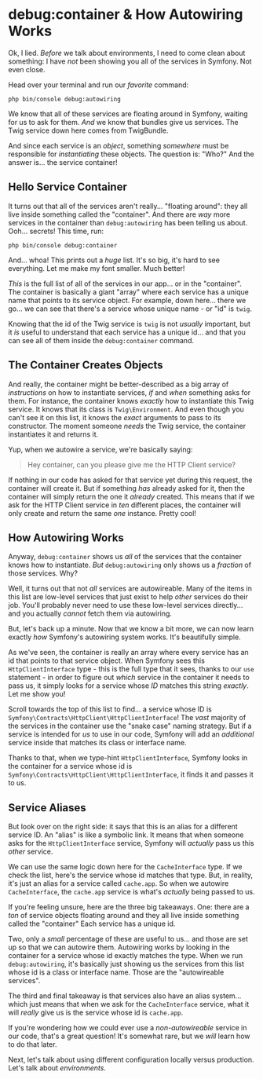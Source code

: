 # debug:container & How Autowiring Works

Ok, I lied. *Before* we talk about environments, I need to come clean about
something: I have *not* been showing you all of the services in Symfony. Not
even close.

Head over your terminal and run our *favorite* command:

```terminal
php bin/console debug:autowiring
```

We know that all of these services are floating around in Symfony, waiting for
us to ask for them. *And* we know that bundles give us services. The Twig service
down here comes from TwigBundle.

And since each service is an *object*, something *somewhere* must be responsible
for *instantiating* these objects. The question is: "Who?" And the answer is...
the service container!

## Hello Service Container

It turns out that all of the services aren't really... "floating around": they
all live inside something called the "container". And there are *way* more services
in the container than `debug:autowiring` has been telling us about. Ooh... secrets!
This time, run:

```terminal
php bin/console debug:container
```

And... whoa! This prints out a *huge* list. It's so big, it's hard to see everything.
Let me make my font smaller. Much better!

*This* is the full list of all of the services in our app... or in the
"container". The container is basically a giant "array" where each service
has a unique name that points to its service object. For example, down here... there
we go... we can see that there's a service whose unique name - or "id" is `twig`.

Knowing that the id of the Twig service is `twig` is not *usually* important, but
it *is* useful to understand that each service has a unique id... and that you can
see all of them inside the `debug:container` command.

## The Container Creates Objects

And really, the container might be better-described as a big array of *instructions*
on how to instantiate services, *if* and *when* something asks for them. For instance,
the container knows *exactly* how to instantiate this Twig service. It knows that
its class is `Twig\Environment`. And even though you can't see it on this list, it
knows the *exact* arguments to pass to its constructor. The moment someone
*needs* the Twig service, the container instantiates it and returns it.

Yup, when we autowire a service, we're basically saying:

> Hey container, can you please give me the HTTP Client service?

If nothing in our code has asked for that service yet during this request, the
container will create it. But if something *has* already asked for it, then the
container will simply return the one it *already* created. This means that if we
ask for the HTTP Client service in *ten* different places, the container will only
create and return the same *one* instance. Pretty cool!

## How Autowiring Works

Anyway, `debug:container` shows us *all* of the services that the container knows
how to instantiate. *But* `debug:autowiring` only shows us a *fraction* of those
services. Why?

Well, it turns out that not *all* services are autowireable. Many of the items in
this list are low-level services that just exist to help *other* services do their
job. You'll probably never need to use these low-level services directly... and
you actually *cannot* fetch them via autowiring.

But, let's back up a minute. Now that we know a bit more, we can now learn exactly
*how* Symfony's autowiring system works. It's beautifully simple.

As we've seen, the container is really an array where every service has an
id that points to that service object. When Symfony sees this `HttpClientInterface`
type - this is the full type that it sees, thanks to our `use` statement - in order
to figure out *which* service in the container it needs to pass us, it simply looks
for a service whose *ID* matches this string *exactly*. Let me show you!

Scroll towards the top of this list to find... a service whose ID is
`Symfony\Contracts\HttpClient\HttpClientInterface`! The *vast* majority of the
services in the container use the "snake case" naming strategy. But if a service
is intended for *us* to use in our code, Symfony will add an *additional* service
inside that matches its class or interface name.

Thanks to that, when we type-hint `HttpClientInterface`, Symfony looks in the
container for a service whose id is
`Symfony\Contracts\HttpClient\HttpClientInterface`, it finds it and passes it
to us.

## Service Aliases

But look over on the right side: it says that this is an alias for
a different service ID. An "alias" is like a symbolic link. It means that
when someone asks for the `HttpClientInterface` service, Symfony will *actually*
pass us this *other* service.

We can use the same logic down here for the `CacheInterface` type. If we check
the list, here's the service whose id matches that type. But, in reality, it's
just an alias for a service called `cache.app`. So when we autowire `CacheInterface`,
the `cache.app` service is what's *actually* being passed to us.

If you're feeling unsure, here are the three big takeaways. One: there are a *ton*
of service objects floating around and they all live inside something called the
"container" Each service has a unique id.

Two, only a *small* percentage of these are useful to us... and those are set up
so that we can autowire them. Autowiring works by looking in the container for a
service whose id exactly matches the type. When we run `debug:autowiring`, it's
basically just showing us the services from this list whose id is a class or
interface name. Those are the "autowireable services".

The third and final takeaway is that services also have an alias system... which
just means that when we ask for the `CacheInterface` service, what it will *really*
give us is the service whose id is `cache.app`.

If you're wondering how we could ever use a *non-autowireable* service in our code,
that's a great question! It's somewhat rare, but we *will* learn how to do that
later.

Next, let's talk about using different configuration locally versus production.
Let's talk about *environments*.
